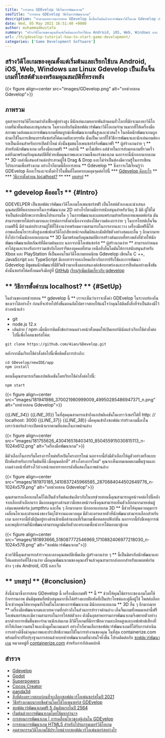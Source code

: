 ```yaml
---
title: "การสอน GDEvelop วิธีเริ่มการพัฒนาเกม" 
seoTitle: "การสอน GDEvelop วิธีเริ่มการพัฒนาเกม" 
description: "ทำตามบทความการสอน GDevelop นี้เพื่อเริ่มต้นด้วยการพัฒนาวิดีโอเกม Gdevelop เป็นโฮสต์ตนเองและไม่จำเป็นต้องมีทักษะการเขียนโปรแกรมที่จะเริ่มต้นด้วย" 
date: Wed, 05 May 2021 16:51:40 +0000
author: muhammadmustafa
summary: "สร้างวิดีโอเกมของคุณตั้งแต่เริ่มต้นและเรียกใช้บน Android, iOS, Web, Windows และ Linux Gdevelop เป็นเอ็นจิ้นเกมที่โฮสต์ตัวเองพร้อมคุณสมบัติที่ทรงพลัง" 
url: /th/gdevelop-tutorial-how-to-start-game-development/
categories: ['Game Development Software']
---
```


## สร้างวิดีโอเกมของคุณตั้งแต่เริ่มต้นและเรียกใช้บน Android, iOS, Web, Windows และ Linux Gdevelop เป็นเอ็นจิ้นเกมที่โฮสต์ตัวเองพร้อมคุณสมบัติที่ทรงพลัง

{{< figure align=center src="images/GDevelop.png" alt="บทช่วยสอน Gdevelop">}}


## ภาพรวม
อุตสาหกรรมวิดีโอเกมกำลังเฟื่องฟูอย่างสูง มีนักเล่นเกมหลายพันล้านคนทั่วโลกที่มักจะมองหาวิดีโอเกมที่น่าตื่นเต้นและสนุกสนาน ในทางกลับกันมีซอฟต์แวร์พัฒนาวิดีโอเกมจำนวนมากที่ให้เครื่องมือสภาพแวดล้อมและการพัฒนาเกมที่สมบูรณ์เพื่อพัฒนาเกมขั้นสูงและน่าสนใจ ในอดีตนักพัฒนาเกมถูกนำมาใช้ในการเขียนบรรทัดซอร์สโค้ดเกมทีละบรรทัด นั่นเป็นเวลาที่ใช้วิธีการพัฒนาและนักเล่นเกมต้องรอเป็นเดือนสำหรับการเปิดตัวใหม่ ดังนั้นชุมชนโอเพนซอร์สจึงพัฒนาฟรี ** ผู้สร้างเกมง่าย ๆ ** สำหรับนักพัฒนาเกม
เครื่องมือเกมฟรี ** เหล่านี้ ** มาไม่เพียง แต่ช่วยในการส่งมอบเกมที่รวดเร็ว แต่ยังมาพร้อมกับคุณสมบัติที่ช่วยเพิ่มคุณภาพและความแข็งแกร่งของเกม นอกจากนี้นักออกแบบเกม ** 3D เหล่านี้เสนอส่วนต่อประสานผู้ใช้ Drag & Drop และไม่จำเป็นต้องมีความรู้ในการเขียนโปรแกรมเพื่อสร้างเกม อย่างไรก็ตามนี่คือการสอน ** Gdevelop ** ซึ่งเราจะได้เรียนรู้ว่า GDEvelop คืออะไรและจะตั้งค่าไว้ในพื้นที่โดยครอบคลุมจุดต่อไปนี้
  *** [Gdevelop คืออะไร][1] **
  *** [วิธีการตั้งค่าบน localhost?][2] **
  *** [บทสรุป][3] **

## ** gdevelop คืออะไร ** {#Intro}
GDEVELPER เป็นซอฟต์แวร์พัฒนาวิดีโอเกมโอเพนซอร์สฟรี เป็นโฮสต์ตัวเองและนำเสนอคุณสมบัติที่หลากหลายในการพัฒนาเกม 2D อย่างไรก็ตามมีการสนับสนุนสำหรับวัตถุ 3 มิติ ผู้ใช้ไม่จำเป็นต้องมีทักษะการเขียนโปรแกรมใด ๆ ในการพัฒนาและเผยแพร่เกมสำหรับหลายแพลตฟอร์ม มันสามารถขยายได้อย่างมากและง่ายต่อการตั้งค่าเนื่องจากต้องใช้ความต้องการง่าย ๆ ในการโฮสต์เอ็นจิ้นเกมฟรีนี้ มีส่วนต่อประสานผู้ใช้ที่ใช้งานง่ายพร้อมความสามารถในการลากและวาง เครื่องมือฟรีนี้ให้ภาพเคลื่อนไหวระดับสูงเอฟเฟกต์วิดีโอ/เสียงหน้าจอสัมผัสและมัลติทัชตัวอย่างสดและอื่น ๆ อีกมากมาย ยิ่งไปกว่านั้นนักออกแบบเกม ** 3D นี้มาพร้อมกับคุณสมบัติการสร้างต้นแบบที่ทรงพลังที่ช่วยให้นักพัฒนาพัฒนาผลิตภัณฑ์ที่ดีตามต้นแบบ
นอกจากนี้โอเพ่นซอร์ส ** ผู้สร้างเกมง่าย ** สามารถกำหนดค่าได้สูงและรองรับการรวมเข้ากับไลบรารีของบุคคลที่สาม เหนือสิ่งอื่นใดมันให้การสนับสนุนสำหรับ Xbox และ PlayStation ที่เป็นคอนโซลวิดีโอเกมยอดนิยม Gdevelop เขียนใน C ++, JavaScript และ TypeScript มีเอกสารรายละเอียดเกี่ยวกับการปรับใช้และการพัฒนา Gdevelop มีชุมชนนักพัฒนาที่มีชีวิตชีวามากซึ่งตอบสนองต่อข้อบกพร่องและการสืบค้นอย่างแข็งขัน ดังนั้นซอร์สโค้ดทั้งหมดจึงมีอยู่ที่ [GitHub][4]
[เรียนรู้เพิ่มเติมเกี่ยวกับ gdevelop][5]

## ** วิธีการตั้งค่าบน localhost? ** {#SetUp}
ในส่วนของบทช่วยสอน ** gdevelop นี้ ** เราจะเห็นว่าเราจะตั้งค่า GDEvelop ในระบบท้องถิ่นของเราได้อย่างไร ก่อนที่จะย้ายไปยังขั้นตอนถัดไปตรวจสอบให้แน่ใจว่าคุณได้ติดตั้งสิ่งที่จำเป็นต้องมีไว้ล่วงหน้าแล้ว
  * git
  * node.js 12.x
  * เส้นด้าย / npm
เมื่อมีการติดตั้งข้อกำหนดล่วงหน้าทั้งหมดให้เปิดเทอร์มินัลแล้วเรียกใช้คำสั่งต่อไปนี้เพื่อโคลนซอร์สโค้ด:
```
git clone https://github.com/4ian/GDevelop.git
```
หลังจากนั้นเรียกใช้คำสั่งต่อไปนี้เพื่อติดตั้งการอ้างอิง:
```
cd GDevelop/newIDE/app
npm install
```
ตอนนี้คุณสามารถเริ่มแอปพลิเคชันโดยเรียกใช้คำสั่งต่อไปนี้:
```
npm start
```

{{< figure align=center src="images/181941986_370021980999009_49950285486947371_n.png" alt="บทช่วยสอน Gdevelop">}}

{{_LINE_34_}}
{{_LINE_35_}}
    ในที่สุดคุณสามารถเข้าถึงแอปพลิเคชันในเบราว์เซอร์ได้ที่ http: // localhost: 3000
{{_LINE_37_}}
{{_LINE_38_}}
เมื่อคุณเข้าถึงซอฟต์แวร์สร้างเกมนี้ลงในเบราว์เซอร์แล้วจะเปิดหน้าแรกตามที่แสดงในภาพด้านล่าง

{{< figure align=center src="images/181755626_430416518403410_850455915030815113_n-1024x612.png" alt="เครื่องมือพัฒนาเกม">}}

มีตัวเลือกในการเริ่มโครงการใหม่หรือเปิดโครงการใหม่ นอกจากนี้ยังมีตัวเลือกให้ดูตัวอย่างหรือแบบฝึกหัดสำหรับการเริ่มต้นที่ดี
เมื่อคุณคลิกที่“ สร้างโครงการใหม่” คุณจะเห็นเทมเพลตเกมพื้นฐานและเกมล่วงหน้าที่สร้างไว้ล่วงหน้าหลายรายการดังที่แสดงในภาพด้านล่าง

{{< figure align=center src="images/181970185_1410837245966585_2870884044502649776_n-1024x579.png" alt="บทช่วยสอน Gdevelop">}}

คุณสามารถเลือกเกมใดก็ได้เป็นตัวเริ่มต้นเช่นเดียวกับในบทช่วยสอนนี้คุณสามารถดูหน้าจอต่อไปนี้หลังจากเลือกตัวเลือกแรก มีแถบเมนูทางด้านขวามือของหน้าจอซึ่งคุณสามารถเห็นตัวเลือกมากมายเช่นผู้เล่นแพลตฟอร์ม jumpthru และอื่น ๆ อีกมากมาย นักออกแบบเกม 3D ** นี้ช่วยให้คุณควบคุมการเคลื่อนไหวและตำแหน่งของวัตถุได้จากแผงควบคุม มีตัวละครหลายตัวที่นักพัฒนาสามารถเลือกสำหรับเกม นอกจากนี้ยังมีปุ่มอยู่ทางด้านซ้ายมือด้านบนที่เริ่มเกมเพื่อทดสอบฟังก์ชั่น นอกจากนี้ยังมีเหตุการณ์และพฤติกรรมที่นักพัฒนาสามารถผูกมัดกับตัวละครเกมเพื่อนำการโต้ตอบมาสู่เกม

{{< figure align=center src="images/181893666_518087772546969_1710882406977218030_n-1024x578.png" alt="ซอฟต์แวร์พัฒนาเกม">}}

ด้วยวิธีนี้คุณสามารถสำรวจและลองคุณสมบัติเพิ่มเติม ผู้สร้างเกมง่าย ๆ ** นี้เป็นมิตรกับนักพัฒนาและให้แดชบอร์ดที่ใช้งานง่าย เมื่อคุณพัฒนาเกมของคุณเสร็จแล้วคุณสามารถส่งออกสำหรับแพลตฟอร์มต่าง ๆ เช่น Android, iOS และเว็บ

## ** บทสรุป ** {#conclusion}
สิ่งนี้นำมาซึ่งการสอน GDevelop นี้ เครื่องมือเกมฟรี ** นี้ ** ช่วยให้คุณใช้ตรรกะของเกมโดยใช้กิจกรรมภาพ มันมีชุมชนที่สนับสนุนมากซึ่งได้สร้างแบบฝึกหัดที่เป็นประโยชน์และคู่มือผู้ใช้ โพสต์บล็อกนี้จะช่วยคุณได้หากคุณยังใหม่ในโลกของการพัฒนาเกม มีนักออกแบบเกม ** 3D อื่น ๆ อีกมากมาย ** เครื่องมือพัฒนาเกมและบทความที่กล่าวถึงในส่วนการสำรวจด้านล่าง เอ็นจิ้นเกมทั้งหมดเหล่านี้ฟรีโอเพ่นซอร์สและมีความสามารถในการโฮสต์ตัวเอง ดังนั้นอุตสาหกรรมการพัฒนาเกมจึงขยายตัวอย่างมากด้วยการเพิ่มขึ้นของจำนวนนักเล่นเกม มีวิดีโอเกมที่มีกราฟิกความละเอียดสูงและเอฟเฟกต์เสียงที่ทำให้เกิดความสนใจและดึงดูดในเกมเมอร์ อย่างไรก็ตามเลือกซอฟต์แวร์พัฒนาเกมที่ได้รับการดำเนินการอย่างดีซึ่งนำคุณภาพและประสิทธิภาพมาใช้ในการทำงานของคุณ
ในที่สุด containerize.com พร้อมที่จะปรับปรุงฐานการสอนด้วยบทช่วยพัฒนาเกมที่น่าสนใจยิ่งขึ้น โปรดติดต่อกับ [ซอฟต์แวร์พัฒนาเกม][6] หมวดหมู่ที่ [containerize.com][7] สำหรับการอัปเดตปกติ

## สำรวจ
  * [Gdevelop][8]
  * [Godot][9]
  * [Superpowers][10]
  * [Cocos Creator][11]
  * [panda3d][12]
  * [สิ่งที่ต้องตรวจสอบก่อนที่จะเลือกซอฟต์แวร์โอเพ่นซอร์สในปี 2021][13]
  * [วิธีสร้างเกมบนรอยขีดข่วนโดยใช้โอเพนซอร์ส GDEvelop][14]
  * [ซอฟต์แวร์พัฒนาเกมฟรี 5 อันดับแรกในปี 2564][15]
  * [เริ่มต้นด้วยการพัฒนาเกมโดยใช้มหาอำนาจ][16]
  * [การสอนการพัฒนาเกม | การเคลื่อนไหวของผู้เล่นใน GDEvelop][17]
  * [การสอนการพัฒนาเกม HTML5 สำหรับโปรแกรมเมอร์วิดีโอเกม][18]
  * [อุตสาหกรรมวิดีโอเกมใช้ประโยชน์จากซอฟต์แวร์โอเพ่นซอร์สอย่างไร][19]

  
[1]: #intro
[2]: #setup
[3]: #Conclusion
[4]: https://github.com/4ian/GDevelop
[5]: https://gdevelop-app.com/
[6]: https://products.containerize.com/game-development-software
[7]: https://www.containerize.com/
[8]: https://products.containerize.com/game-development-software/gdevelop/
[9]: https://products.containerize.com/game-development-software/godot/
[10]: https://products.containerize.com/game-development-software/superpowers/
[11]: https://products.containerize.com/game-development-software/cocos-creator/
[12]: https://products.containerize.com/game-development-software/panda3d/
[13]: https://blog.containerize.com/cmdb-software/things-to-review-before-opting-open-source-software-in-2021/
[14]: https://blog.containerize.com/game-development-software/how-to-make-a-game-on-scratch-using-open-source-gdevelop/
[15]: https://blog.containerize.com/game-development-software/top-5-free-game-development-software-in-the-year-2021/
[16]: https://blog.containerize.com/game-development-software/superpowers-animation-getting-started-with-game-development/
[17]: https://blog.containerize.com/game-development-software/game-development-tutorial-player-movement-in-gdevelop/
[18]: https://blog.containerize.com/2021/05/19/html5-game-development-tutorial-for-video-game-programmers/
[19]: https://blog.containerize.com/2021/05/07/how-video-gaming-industry-leveraging-open-source-software/
